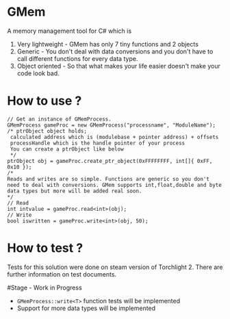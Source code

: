 # GMem
A memory management tool for C# which is

 1. Very lightweight - GMem has only 7 tiny functions and 2 objects
 2. Generic - You don't deal with data conversions and you don't have to call different functions for every data type.
 3. Object oriented - So that what makes your life easier doesn't make your code look bad.

# How to use ?

    // Get an instance of GMemProcess.
    GMemProcess gameProc = new GMemProcess("processname", "ModuleName");
    /* ptrObject object holds;
     calculated address which is (modulebase + pointer address) + offsets
     processHandle which is the handle pointer of your process
     You can create a ptrObject like below
     */
    ptrObject obj = gameProc.create_ptr_object(0xFFFFFFFF, int[]{ 0xFF, 0x10 });
    /*
    Reads and writes are so simple. Functions are generic so you don't need to deal with conversions. GMem supports int,float,double and byte data types but more will be added real soon.
    */
    // Read
    int intvalue = gameProc.read<int>(obj);
    // Write
    bool iswritten = gameProc.write<int>(obj, 50);
    
# How to test ?
Tests for this solution were done on steam version of Torchlight 2. There are further information on test documents.

#Stage - Work in Progress

 - `GMemProcess::write<T>` function tests will be implemented
 - Support for more data types will be implemented

